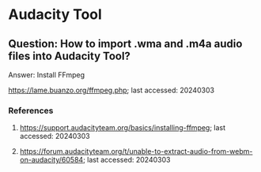# Audacity Tool

## Question: How to import .wma and .m4a audio files into Audacity Tool?

Answer: Install FFmpeg

https://lame.buanzo.org/ffmpeg.php; last accessed: 20240303

### References

1) https://support.audacityteam.org/basics/installing-ffmpeg; last accessed: 20240303

2) https://forum.audacityteam.org/t/unable-to-extract-audio-from-webm-on-audacity/60584; last accessed: 20240303
